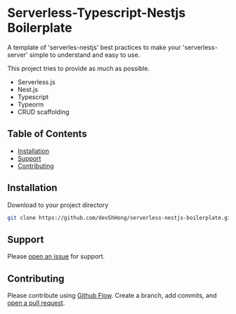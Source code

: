 # Serverless-Typescript-Nestjs Boilerplate

A template of 'serverles-nestjs' best practices to make your 'serverless-server' simple to understand and easy to use.

This project tries to provide as much as possible.

- Serverless.js
- Nest.js
- Typescript
- Typeorm
- CRUD scaffolding

## Table of Contents

- [Installation](#installation)
- [Support](#support)
- [Contributing](#contributing)

## Installation

Download to your project directory

```sh
git clone https://github.com/devShHong/serverless-nestjs-boilerplate.git
```

## Support

Please [open an issue](https://github.com/devShHong/serverless-nestjs-boilerplate/issues/new) for support.

## Contributing

Please contribute using [Github Flow](https://guides.github.com/introduction/flow/). Create a branch, add commits, and [open a pull request](https://github.com/devShHong/serverless-nestjs-boilerplate/compare/).
